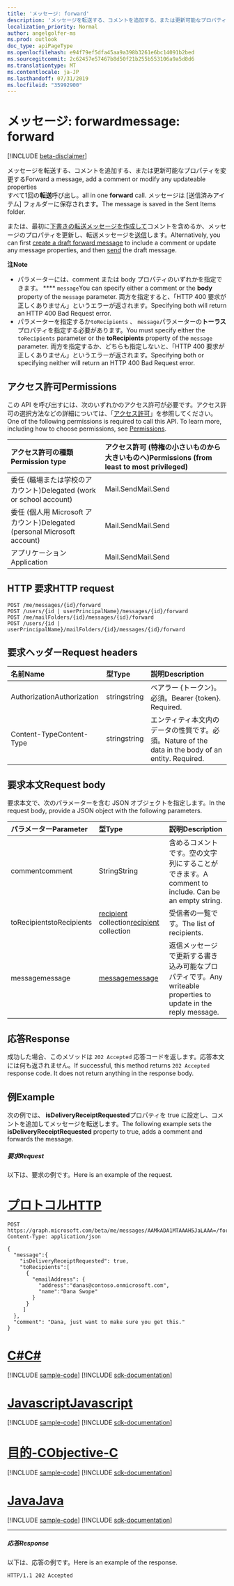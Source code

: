 ```yaml
---
title: 'メッセージ: forward'
description: 'メッセージを転送する、コメントを追加する、または更新可能なプロパティを変更する  '
localization_priority: Normal
author: angelgolfer-ms
ms.prod: outlook
doc_type: apiPageType
ms.openlocfilehash: e94f79ef5dfa45aa9a398b3261e6bc14091b2bed
ms.sourcegitcommit: 2c62457e57467b8d50f21b255b553106a9a5d8d6
ms.translationtype: MT
ms.contentlocale: ja-JP
ms.lasthandoff: 07/31/2019
ms.locfileid: "35992900"
---
```

# <a name="message-forward"></a><span data-ttu-id="2ec49-103">メッセージ: forward</span><span class="sxs-lookup"><span data-stu-id="2ec49-103">message: forward</span></span>

[!INCLUDE [beta-disclaimer](../../includes/beta-disclaimer.md)]

<span data-ttu-id="2ec49-104">メッセージを転送する、コメントを追加する、または更新可能なプロパティを変更する</span><span class="sxs-lookup"><span data-stu-id="2ec49-104">Forward a message, add a comment or modify any updateable properties</span></span>  
<span data-ttu-id="2ec49-105">すべて1回の**転送**呼び出し。</span><span class="sxs-lookup"><span data-stu-id="2ec49-105">all in one **forward** call.</span></span> <span data-ttu-id="2ec49-106">メッセージは [送信済みアイテム] フォルダーに保存されます。</span><span class="sxs-lookup"><span data-stu-id="2ec49-106">The message is saved in the Sent Items folder.</span></span>

<span data-ttu-id="2ec49-107">または、最初に[下書きの転送メッセージを作成して](../api/message-createforward.md)コメントを含めるか、メッセージのプロパティを更新し、転送メッセージを[送信](../api/message-send.md)します。</span><span class="sxs-lookup"><span data-stu-id="2ec49-107">Alternatively, you can first [create a draft forward message](../api/message-createforward.md) to include a comment or update any message properties, and then [send](../api/message-send.md) the draft message.</span></span>

<span data-ttu-id="2ec49-108">**注**</span><span class="sxs-lookup"><span data-stu-id="2ec49-108">**Note**</span></span>

- <span data-ttu-id="2ec49-109">パラメーターには、comment または body プロパティのいずれかを指定できます。 \*\*\*\* `message`</span><span class="sxs-lookup"><span data-stu-id="2ec49-109">You can specify either a comment or the **body** property of the `message` parameter.</span></span> <span data-ttu-id="2ec49-110">両方を指定すると、「HTTP 400 要求が正しくありません」というエラーが返されます。</span><span class="sxs-lookup"><span data-stu-id="2ec49-110">Specifying both will return an HTTP 400 Bad Request error.</span></span>
- <span data-ttu-id="2ec49-111">パラメーターを指定するか`toRecipients` 、 `message`パラメーターの**トーラス**プロパティを指定する必要があります。</span><span class="sxs-lookup"><span data-stu-id="2ec49-111">You must specify either the `toRecipients` parameter or the **toRecipients** property of the `message` parameter.</span></span> <span data-ttu-id="2ec49-112">両方を指定するか、どちらも指定しないと、「HTTP 400 要求が正しくありません」というエラーが返されます。</span><span class="sxs-lookup"><span data-stu-id="2ec49-112">Specifying both or specifying neither will return an HTTP 400 Bad Request error.</span></span>

## <a name="permissions"></a><span data-ttu-id="2ec49-113">アクセス許可</span><span class="sxs-lookup"><span data-stu-id="2ec49-113">Permissions</span></span>
<span data-ttu-id="2ec49-p104">この API を呼び出すには、次のいずれかのアクセス許可が必要です。アクセス許可の選択方法などの詳細については、「[アクセス許可](/graph/permissions-reference)」を参照してください。</span><span class="sxs-lookup"><span data-stu-id="2ec49-p104">One of the following permissions is required to call this API. To learn more, including how to choose permissions, see [Permissions](/graph/permissions-reference).</span></span>

|<span data-ttu-id="2ec49-116">アクセス許可の種類</span><span class="sxs-lookup"><span data-stu-id="2ec49-116">Permission type</span></span>      | <span data-ttu-id="2ec49-117">アクセス許可 (特権の小さいものから大きいものへ)</span><span class="sxs-lookup"><span data-stu-id="2ec49-117">Permissions (from least to most privileged)</span></span>              |
|:--------------------|:---------------------------------------------------------|
|<span data-ttu-id="2ec49-118">委任 (職場または学校のアカウント)</span><span class="sxs-lookup"><span data-stu-id="2ec49-118">Delegated (work or school account)</span></span> | <span data-ttu-id="2ec49-119">Mail.Send</span><span class="sxs-lookup"><span data-stu-id="2ec49-119">Mail.Send</span></span>    |
|<span data-ttu-id="2ec49-120">委任 (個人用 Microsoft アカウント)</span><span class="sxs-lookup"><span data-stu-id="2ec49-120">Delegated (personal Microsoft account)</span></span> | <span data-ttu-id="2ec49-121">Mail.Send</span><span class="sxs-lookup"><span data-stu-id="2ec49-121">Mail.Send</span></span>    |
|<span data-ttu-id="2ec49-122">アプリケーション</span><span class="sxs-lookup"><span data-stu-id="2ec49-122">Application</span></span> | <span data-ttu-id="2ec49-123">Mail.Send</span><span class="sxs-lookup"><span data-stu-id="2ec49-123">Mail.Send</span></span> |

## <a name="http-request"></a><span data-ttu-id="2ec49-124">HTTP 要求</span><span class="sxs-lookup"><span data-stu-id="2ec49-124">HTTP request</span></span>
<!-- { "blockType": "ignored" } -->
```http
POST /me/messages/{id}/forward
POST /users/{id | userPrincipalName}/messages/{id}/forward
POST /me/mailFolders/{id}/messages/{id}/forward
POST /users/{id | userPrincipalName}/mailFolders/{id}/messages/{id}/forward
```
## <a name="request-headers"></a><span data-ttu-id="2ec49-125">要求ヘッダー</span><span class="sxs-lookup"><span data-stu-id="2ec49-125">Request headers</span></span>
| <span data-ttu-id="2ec49-126">名前</span><span class="sxs-lookup"><span data-stu-id="2ec49-126">Name</span></span>       | <span data-ttu-id="2ec49-127">型</span><span class="sxs-lookup"><span data-stu-id="2ec49-127">Type</span></span> | <span data-ttu-id="2ec49-128">説明</span><span class="sxs-lookup"><span data-stu-id="2ec49-128">Description</span></span>|
|:---------------|:--------|:----------|
| <span data-ttu-id="2ec49-129">Authorization</span><span class="sxs-lookup"><span data-stu-id="2ec49-129">Authorization</span></span>  | <span data-ttu-id="2ec49-130">string</span><span class="sxs-lookup"><span data-stu-id="2ec49-130">string</span></span>  | <span data-ttu-id="2ec49-p105">ベアラー {トークン}。必須。</span><span class="sxs-lookup"><span data-stu-id="2ec49-p105">Bearer {token}. Required.</span></span> |
| <span data-ttu-id="2ec49-133">Content-Type</span><span class="sxs-lookup"><span data-stu-id="2ec49-133">Content-Type</span></span> | <span data-ttu-id="2ec49-134">string</span><span class="sxs-lookup"><span data-stu-id="2ec49-134">string</span></span>  | <span data-ttu-id="2ec49-p106">エンティティ本文内のデータの性質です。必須。</span><span class="sxs-lookup"><span data-stu-id="2ec49-p106">Nature of the data in the body of an entity. Required.</span></span> |

## <a name="request-body"></a><span data-ttu-id="2ec49-137">要求本文</span><span class="sxs-lookup"><span data-stu-id="2ec49-137">Request body</span></span>
<span data-ttu-id="2ec49-138">要求本文で、次のパラメーターを含む JSON オブジェクトを指定します。</span><span class="sxs-lookup"><span data-stu-id="2ec49-138">In the request body, provide a JSON object with the following parameters.</span></span>

| <span data-ttu-id="2ec49-139">パラメーター</span><span class="sxs-lookup"><span data-stu-id="2ec49-139">Parameter</span></span>    | <span data-ttu-id="2ec49-140">型</span><span class="sxs-lookup"><span data-stu-id="2ec49-140">Type</span></span>   |<span data-ttu-id="2ec49-141">説明</span><span class="sxs-lookup"><span data-stu-id="2ec49-141">Description</span></span>|
|:---------------|:--------|:----------|
|<span data-ttu-id="2ec49-142">comment</span><span class="sxs-lookup"><span data-stu-id="2ec49-142">comment</span></span>|<span data-ttu-id="2ec49-143">String</span><span class="sxs-lookup"><span data-stu-id="2ec49-143">String</span></span>|<span data-ttu-id="2ec49-p107">含めるコメントです。空の文字列にすることができます。</span><span class="sxs-lookup"><span data-stu-id="2ec49-p107">A comment to include. Can be an empty string.</span></span>|
|<span data-ttu-id="2ec49-146">toRecipients</span><span class="sxs-lookup"><span data-stu-id="2ec49-146">toRecipients</span></span>|<span data-ttu-id="2ec49-147">[recipient](../resources/recipient.md) collection</span><span class="sxs-lookup"><span data-stu-id="2ec49-147">[recipient](../resources/recipient.md) collection</span></span>|<span data-ttu-id="2ec49-148">受信者の一覧です。</span><span class="sxs-lookup"><span data-stu-id="2ec49-148">The list of recipients.</span></span>|
|<span data-ttu-id="2ec49-149">message</span><span class="sxs-lookup"><span data-stu-id="2ec49-149">message</span></span>|[<span data-ttu-id="2ec49-150">message</span><span class="sxs-lookup"><span data-stu-id="2ec49-150">message</span></span>](../resources/message.md)|<span data-ttu-id="2ec49-151">返信メッセージで更新する書き込み可能なプロパティです。</span><span class="sxs-lookup"><span data-stu-id="2ec49-151">Any writeable properties to update in the reply message.</span></span>|

## <a name="response"></a><span data-ttu-id="2ec49-152">応答</span><span class="sxs-lookup"><span data-stu-id="2ec49-152">Response</span></span>

<span data-ttu-id="2ec49-p108">成功した場合、このメソッドは `202 Accepted` 応答コードを返します。応答本文には何も返されません。</span><span class="sxs-lookup"><span data-stu-id="2ec49-p108">If successful, this method returns `202 Accepted` response code. It does not return anything in the response body.</span></span>

## <a name="example"></a><span data-ttu-id="2ec49-155">例</span><span class="sxs-lookup"><span data-stu-id="2ec49-155">Example</span></span>
<span data-ttu-id="2ec49-156">次の例では、 **isDeliveryReceiptRequested**プロパティを true に設定し、コメントを追加してメッセージを転送します。</span><span class="sxs-lookup"><span data-stu-id="2ec49-156">The following example sets the **isDeliveryReceiptRequested** property to true, adds a comment and forwards the message.</span></span>
##### <a name="request"></a><span data-ttu-id="2ec49-157">要求</span><span class="sxs-lookup"><span data-stu-id="2ec49-157">Request</span></span>
<span data-ttu-id="2ec49-158">以下は、要求の例です。</span><span class="sxs-lookup"><span data-stu-id="2ec49-158">Here is an example of the request.</span></span>

# <a name="httptabhttp"></a>[<span data-ttu-id="2ec49-159">プロトコル</span><span class="sxs-lookup"><span data-stu-id="2ec49-159">HTTP</span></span>](#tab/http)
<!-- {
  "blockType": "request",
  "name": "message_forward"
}-->
```http
POST https://graph.microsoft.com/beta/me/messages/AAMkADA1MTAAAH5JaLAAA=/forward
Content-Type: application/json

{
  "message":{  
    "isDeliveryReceiptRequested": true,
    "toRecipients":[
      {
        "emailAddress": {
          "address":"danas@contoso.onmicrosoft.com",
          "name":"Dana Swope"
        }
      }
     ]
  },
  "comment": "Dana, just want to make sure you get this." 
}
```
# <a name="ctabcsharp"></a>[<span data-ttu-id="2ec49-160">C#</span><span class="sxs-lookup"><span data-stu-id="2ec49-160">C#</span></span>](#tab/csharp)
[!INCLUDE [sample-code](../includes/snippets/csharp/message-forward-csharp-snippets.md)]
[!INCLUDE [sdk-documentation](../includes/snippets/snippets-sdk-documentation-link.md)]

# <a name="javascripttabjavascript"></a>[<span data-ttu-id="2ec49-161">Javascript</span><span class="sxs-lookup"><span data-stu-id="2ec49-161">Javascript</span></span>](#tab/javascript)
[!INCLUDE [sample-code](../includes/snippets/javascript/message-forward-javascript-snippets.md)]
[!INCLUDE [sdk-documentation](../includes/snippets/snippets-sdk-documentation-link.md)]

# <a name="objective-ctabobjc"></a>[<span data-ttu-id="2ec49-162">目的-C</span><span class="sxs-lookup"><span data-stu-id="2ec49-162">Objective-C</span></span>](#tab/objc)
[!INCLUDE [sample-code](../includes/snippets/objc/message-forward-objc-snippets.md)]
[!INCLUDE [sdk-documentation](../includes/snippets/snippets-sdk-documentation-link.md)]

# <a name="javatabjava"></a>[<span data-ttu-id="2ec49-163">Java</span><span class="sxs-lookup"><span data-stu-id="2ec49-163">Java</span></span>](#tab/java)
[!INCLUDE [sample-code](../includes/snippets/java/message-forward-java-snippets.md)]
[!INCLUDE [sdk-documentation](../includes/snippets/snippets-sdk-documentation-link.md)]

---


##### <a name="response"></a><span data-ttu-id="2ec49-164">応答</span><span class="sxs-lookup"><span data-stu-id="2ec49-164">Response</span></span>
<span data-ttu-id="2ec49-165">以下は、応答の例です。</span><span class="sxs-lookup"><span data-stu-id="2ec49-165">Here is an example of the response.</span></span>
<!-- {
  "blockType": "response",
  "truncated": true
} -->
```http
HTTP/1.1 202 Accepted
```

<!-- uuid: 8fcb5dbc-d5aa-4681-8e31-b001d5168d79
2015-10-25 14:57:30 UTC -->
<!--
{
  "type": "#page.annotation",
  "description": "message: forward",
  "keywords": "",
  "section": "documentation",
  "tocPath": "",
  "suppressions": [
  ]
}
-->
